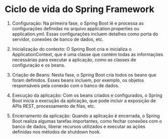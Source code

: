 # Ciclo de vida do Spring Framework

1. Configuração: Na primeira fase, o Spring Boot lê e processa as configurações definidas no arquivo application.properties ou application.yml. Essas configurações incluem detalhes como porta do servidor, conexões de banco de dados, etc.

2. Inicialização do contexto: O Spring Boot cria e inicializa o ApplicationContext, que é uma classe que contém todas as informações necessárias para executar a aplicação, como as classes de configuração e os beans.

3. Criação de Beans: Nesta fase, o Spring Boot cria todos os beans que foram definidos. Esses beans incluem, por exemplo, os objetos responsáveis pela conexão com o banco de dados.

4. Execução da aplicação: Com os beans criados e configurados, o Spring Boot inicia a execução da aplicação, que pode incluir a exposição de APIs REST, processamento de filas, etc.

5. Encerramento da aplicação: Quando a aplicação é encerrada, o Spring Boot realiza algumas tarefas importantes, como fechar conexões com o banco de dados, liberar recursos utilizados e executar as ações definidas nos métodos de shutdown hook.
